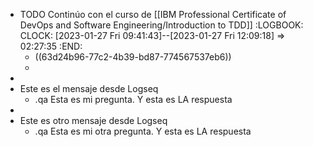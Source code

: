 - TODO Continúo con el curso de [[IBM Professional Certificate of DevOps and Software Engineering/Introduction to TDD]]
  :LOGBOOK:
  CLOCK: [2023-01-27 Fri 09:41:43]--[2023-01-27 Fri 12:09:18] =>  02:27:35
  :END:
	- ((63d24b96-77c2-4b39-bd87-774567537eb6))
	-
-
- Este es el mensaje desde Logseq
	- .qa
	  Esta es mi pregunta.
	  Y esta es LA respuesta
-
- Este es otro mensaje desde Logseq
	- .qa
	  Esta es mi otra pregunta.
	  Y esta es LA respuesta